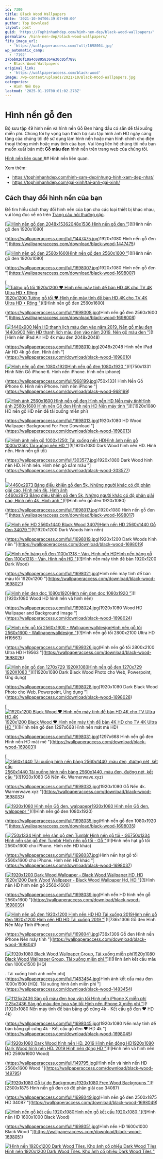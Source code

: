 ```yaml
---
id: 7300
title: Black Wood Wallpapers
date: '2021-10-04T06:39:07+00:00'
author: Top Download
layout: post
guid: 'https://Tophinhanhdep.com/hinh-nen-dep/black-wood-wallpapers/'
permalink: /hinh-nen-dep/black-wood-wallpapers/
fifu_image_url:
  - 'https://wallpaperaccess.com/full/1698004.jpg'
wp_automatic_camp:
  - '7192'
27b6b026f10a4c08058364e30c05f789:
  - Black Wood Wallpapers
original_link:
  - 'https://wallpaperaccess.com/black-wood'
image: /wp-content/uploads/2021/10/Black-Wood-Wallpapers.jpg
categories:
  - Hình Nền Đẹp
lastmod: '2025-01-19T00:01:02.278Z'
---
```

# Hình nền gỗ đen

Bộ sưu tập 49 hình nền và hình nền Gỗ Đen hàng đầu có sẵn để tải xuống miễn phí. Chúng tôi hy vọng bạn thích bộ sưu tập hình ảnh HD ngày càng tăng của chúng tôi để sử dụng làm hình nền hoặc màn hình chính cho điện thoại thông minh hoặc máy tính của bạn. Vui lòng liên hệ chúng tôi nếu bạn muốn xuất bản một **Gỗ màu đen** hình nền trên trang web của chúng tôi.

[Hình nền liên quan ](#related) ## Hình nền liên quan.

   
 Xem thêm:

   
- <https://tophinhanhdep.com/hinh-xam-dep/nhung-hinh-xam-dep-nhat/>
- <https://tophinhanhdep.com/gai-xinh/tai-anh-gai-xinh/>

## Cách thay đổi hình nền của bạn

Để tìm hiểu cách thay đổi hình nền của bạn cho các loại thiết bị khác nhau, vui lòng đọc về nó trên [Trang câu hỏi thường gặp](https://tophinhanhdep.com/faq/).

  
[[![Hình nền gỗ đen 2048x1536](https://wallpaperaccess.com/full/1698004.jpg)2048x1536 Hình nền gỗ đen "](https://wallpaperaccess.com/download/black-wood-1698004)](![Hình nền gỗ đen 1920x1080)

(https://wallpaperaccess.com/full/1447475.jpg)1920x1080 Hình nền gỗ đen "](https://wallpaperaccess.com/download/black-wood-1447475)

[[![Hình nền gỗ đen 2560x1600](https://wallpaperaccess.com/full/1698006.jpg)Hình nền gỗ đen 2560x1600 "](https://wallpaperaccess.com/download/black-wood-1698006)](![Hình nền gỗ đen 1920x1080)

(https://wallpaperaccess.com/full/1698007.jpg)1920x1080 Hình nền gỗ đen "](https://wallpaperaccess.com/download/black-wood-1698007)

[[![Tường gỗ tối 1920x1200 ❤ Hình nền máy tính để bàn HD 4K cho TV 4K Ultra HD • Rộng](https://wallpaperaccess.com/full/303532.jpg)1920x1200 Tường gỗ tối ❤ Hình nền máy tính để bàn HD 4K cho TV 4K Ultra HD • Rộng "](https://wallpaperaccess.com/download/black-wood-303532)](![Hình nền gỗ đen 2560x1600)

(https://wallpaperaccess.com/full/1698008.jpg)Hình nền gỗ đen 2560x1600 "](https://wallpaperaccess.com/download/black-wood-1698008)

[[![1440x900 Nền HD thanh lịch màu đen vào năm 2019. Nền gỗ màu đen](https://wallpaperaccess.com/full/530568.jpg)1440x900 Nền HD thanh lịch màu đen vào năm 2019. Nền gỗ màu đen "](https://wallpaperaccess.com/download/black-wood-530568)](![Hình nền iPad Air HD 4k màu đen 2048x2048)

(https://wallpaperaccess.com/full/1698010.jpg)2048x2048 Hình nền iPad Air HD 4k gỗ đen, Hình ảnh "](https://wallpaperaccess.com/download/black-wood-1698010)

[[![Hình nền gỗ đen 1080x1920](https://wallpaperaccess.com/full/1698011.jpg)Hình nền gỗ đen 1080x1920 "](https://wallpaperaccess.com/download/black-wood-1698011)](![750x1331 Hình Nền Gỗ iPhone 6.  Hình nền iPhone.  hình nền iphone)

(https://wallpaperaccess.com/full/968199.jpg)750x1331 Hình Nền Gỗ iPhone 6. Hình nền iPhone. hình nền iPhone "](https://wallpaperaccess.com/download/black-wood-968199)

[[![Hình ảnh 2560x1600 Hình nền gỗ đen Hình nền HD Nền máy tính](https://wallpaperaccess.com/full/1698012.jpg)Hình ảnh 2560x1600 Hình nền Gỗ đen Hình nền HD Nền máy tính "](https://wallpaperaccess.com/download/black-wood-1698012)](![1920x1080 HD nền gỗ HD nền để tải xuống miễn phí)

(https://wallpaperaccess.com/full/1698013.jpg)1920x1080 HD Wood Wallpaper Background For Free Download "](https://wallpaperaccess.com/download/black-wood-1698013)

[[![Hình ảnh nền gỗ 1000x1250: Tải xuống nền HD](https://wallpaperaccess.com/full/1493732.jpg)Hình ảnh nền gỗ 1000x1250: Tải xuống nền HD "](https://wallpaperaccess.com/download/black-wood-1493732)](![1920x1080 Dark Wood hình nền HD.  Hình nền.  Hình nền gỗ tối)

(https://wallpaperaccess.com/full/303577.jpg)1920x1080 Dark Wood hình nền HD. Hình nền. Hình nền gỗ sẫm màu "](https://wallpaperaccess.com/download/black-wood-303577)

[[![4460x2973 Bảng điều khiển gỗ đen 5k, Những người khác có độ phân giải cao, Hình nền 4k, Hình ảnh](https://wallpaperaccess.com/full/1698016.jpg)4460x2973 Bảng điều khiển gỗ đen 5k, Những người khác có độ phân giải cao, Hình nền 4k, Hình ảnh "](https://wallpaperaccess.com/download/black-wood-1698016)](![Hình nền gỗ đen 1920x1080)

(https://wallpaperaccess.com/full/1698017.jpg)1920x1080 Hình nền gỗ đen "](https://wallpaperaccess.com/download/black-wood-1698017)

[[![Hình nền HD 2560x1440 Black Wood 34079](https://wallpaperaccess.com/full/1698018.jpg)Hình nền HD 2560x1440 Gỗ đen 34079 "](https://wallpaperaccess.com/download/black-wood-1698018)](![1920x1200 Dark Woods hình nền)

(https://wallpaperaccess.com/full/1698019.jpg)1920x1200 Dark Woods hình nền "](https://wallpaperaccess.com/download/black-wood-1698019)

[[![Hình nền bảng gỗ đen 1100x1318 - Ván, Hình nền HD](https://wallpaperaccess.com/full/1698020.jpg)Hình nền bảng gỗ đen 1100x1318 - Ván, Hình nền HD "](https://wallpaperaccess.com/download/black-wood-1698020)](![Hình nền máy tính để bàn 1920x1200 Dark Wood)

(https://wallpaperaccess.com/full/1698021.jpg)Hình nền máy tính để bàn màu tối 1920x1200 "](https://wallpaperaccess.com/download/black-wood-1698021)

[[![Hình nền đen dọc 1080x1920](https://wallpaperaccess.com/full/1698023.jpg)Hình nền đen dọc 1080x1920 "](https://wallpaperaccess.com/download/black-wood-1698023)](![1920x1080 Wood HD hình nền và hình nền)

(https://wallpaperaccess.com/full/1698024.jpg)1920x1080 Wood HD Wallpaper and Background Image "](https://wallpaperaccess.com/download/black-wood-1698024)

[[![Hình nền gỗ tối 2560x1600 - Wallpaperwalldesign](https://wallpaperaccess.com/full/1698025.jpg)Hình nền gỗ tối 2560x1600 - Wallpaperwalldesign "](https://wallpaperaccess.com/download/black-wood-1698025)](![Hình nền gỗ tối 2800x2100 Ultra HD H19563)

(https://wallpaperaccess.com/full/1698026.jpg)Hình nền gỗ tối 2800x2100 Ultra HD H19563 "](https://wallpaperaccess.com/download/black-wood-1698026)

[[![Hình nền gỗ đen 1270x729 1920X1080](https://wallpaperaccess.com/full/1698027.jpg)Hình nền gỗ đen 1270x729 1920X1080 "](https://wallpaperaccess.com/download/black-wood-1698027)](![1920x1080 Dark Black Wood Photo cho Web, Powerpoint, Ứng dụng)

(https://wallpaperaccess.com/full/1698028.jpg)1920x1080 Dark Black Wood Photo cho Web, Powerpoint, Ứng dụng "](https://wallpaperaccess.com/download/black-wood-1698028)

[[![1920x1200 Black Wood ❤ Hình nền máy tính để bàn HD 4K cho TV Ultra HD 4K](https://wallpaperaccess.com/full/303566.jpg)1920x1200 Black Wood ❤ Hình nền máy tính để bàn 4K HD cho TV 4K Ultra HD "](https://wallpaperaccess.com/download/black-wood-303566)](![Hình nền gỗ đen 1297x668 Hình nền mát mẻ HD)

(https://wallpaperaccess.com/full/1698031.jpg)1297x668 Hình nền gỗ đen Hình nền HD mát mẻ "](https://wallpaperaccess.com/download/black-wood-1698031)

[[![2560x1440 Tải xuống hình nền bảng 2560x1440, màu đen, đường nét, kết cấu](https://wallpaperaccess.com/full/246959.jpg)2560x1440 Tải xuống hình nền bảng 2560x1440, màu đen, đường nét, kết cấu "](https://wallpaperaccess.com/download/black-wood-246959)](![1920x1080 Gỗ Nền 4k.  Warnerwave.xyz)

(https://wallpaperaccess.com/full/1698033.jpg)1920x1080 Gỗ Nền 4k. Warnerwave.xyz "](https://wallpaperaccess.com/download/black-wood-1698033)

[[![1920x1080 Hình nền Gỗ đen.  walpapepr](https://wallpaperaccess.com/full/1698034.jpg)1920x1080 Hình nền Gỗ đen. walpapepr "](https://wallpaperaccess.com/download/black-wood-1698034)](![Hình nền gỗ đen 1080x1920)

(https://wallpaperaccess.com/full/1698035.jpg)Hình nền gỗ đen 1080x1920 "](https://wallpaperaccess.com/download/black-wood-1698035)

[[![750x1334 Hình nền sàn gỗ đen Tumblr Hình nền gỗ tối - Gỗ](https://wallpaperaccess.com/full/1698036.jpg)750x1334 Hình nền sàn gỗ đen Tumblr Hình nền gỗ tối - Gỗ "](https://wallpaperaccess.com/download/black-wood-1698036)](![Hình nền hạt gỗ tối 2560x1600 cho iPhone.  Hình nền HD khác)

(https://wallpaperaccess.com/full/1698037.jpg)Hình nền hạt gỗ tối 2560x1600 cho iPhone. Hình nền HD khác "](https://wallpaperaccess.com/download/black-wood-1698037)

[[![1920x1200 Dark Wood Wallpaper - Black Wood Wallpaper HD, HD](https://wallpaperaccess.com/full/1698038.jpg)1920x1200 Dark Wood Wallpaper - Black Wood Wallpaper Hd, HD "](https://wallpaperaccess.com/download/black-wood-1698038)](![Hình nền HD hình nền gỗ 2560x1600)

(https://wallpaperaccess.com/full/1698039.jpg)Hình nền HD hình nền gỗ 2560x1600 "](https://wallpaperaccess.com/download/black-wood-1698039)

[[![Hình nền gỗ đen 1920x1200 Hình nền HD HD Tải xuống 2019](https://wallpaperaccess.com/full/1698040.png)Hình nền gỗ đen 1920x1200 Hình nền HD HD Tải xuống 2019 "](https://wallpaperaccess.com/download/black-wood-1698040)](![736x1306 Gỗ đen Hình Nền Máy Tính iPhone)

(https://wallpaperaccess.com/full/1698041.jpg)736x1306 Gỗ đen Hình nền iPhone Nền máy tính "](https://wallpaperaccess.com/download/black-wood-1698041)

[[![1920x1080 Black Wood Wallpaper Group, Tải xuống miễn phí](https://wallpaperaccess.com/full/1698042.jpg)1920x1080 Black Wood Wallpaper Group, Tải xuống miễn phí "](https://wallpaperaccess.com/download/black-wood-1698042)](![Hình ảnh kết cấu màu đen 1000x1500 [HQ)

.  Tải xuống hình ảnh miễn phí](https://wallpaperaccess.com/full/1483454.jpg)Hình ảnh kết cấu màu đen 1000x1500 \[HQ\]. Tải xuống hình ảnh miễn phí "](https://wallpaperaccess.com/download/black-wood-1483454)

[[![1125x2436 Sàn gỗ màu đen hoa văn tối Hình nền iPhone X miễn phí](https://wallpaperaccess.com/full/1698044.jpg)1125x2436 Sàn gỗ màu đen hoa văn tối Hình nền iPhone X miễn phí "](https://wallpaperaccess.com/download/black-wood-1698044)](![1920x1080 Nền máy tính để bàn bằng gỗ cứng 4k - Kết cấu gỗ đen ❤ HD 4k)

(https://wallpaperaccess.com/full/1698045.jpg)1920x1080 Nền máy tính để bàn bằng gỗ cứng 4k - Kết cấu gỗ đen ❤ HD 4k "](https://wallpaperaccess.com/download/black-wood-1698045)

[[![1920x1080 Dark Wood hình nền HD.  2019 Hình nền động HD](https://wallpaperaccess.com/full/1698046.jpg)1920x1080 Dark Wood hình nền HD. 2019 Hình nền động HD "](https://wallpaperaccess.com/download/black-wood-1698046)](![Hình nền và hình nền HD 2560x1600 Wood)

(https://wallpaperaccess.com/full/149795.jpg)Hình nền và hình nền HD 2560x1600 Wood "](https://wallpaperaccess.com/download/black-wood-149795)

[[![1920x1080 Gỗ tự do Backgrouns](https://wallpaperaccess.com/full/1698048.jpg)1920x1080 Free Wood Backgrouns "](https://wallpaperaccess.com/download/black-wood-1698048)](![2500x1875 Hình nền gỗ đen có độ phân giải cao 34087)

(https://wallpaperaccess.com/full/1698049.jpg)Hình nền gỗ đen 2500x1875 HD 34087 "](https://wallpaperaccess.com/download/black-wood-1698049)

[[![Hình nền gỗ kết cấu 1920x1080](https://wallpaperaccess.com/full/1698050.jpg)Hình nền gỗ kết cấu 1920x1080 "](https://wallpaperaccess.com/download/black-wood-1698050)](![Hình nền HD 1600x1000 Black Wood)

(https://wallpaperaccess.com/full/1698051.jpg)Hình nền HD 1600x1000 Black Wood "](https://wallpaperaccess.com/download/black-wood-1698051)

[![Hình nền 1920x1200 Dark Wood Tiles.  Kho ảnh cổ phiếu Dark Wood Tiles](https://wallpaperaccess.com/full/781329.jpg)Hình nền 1920x1200 Dark Wood Tiles. Kho ảnh cổ phiếu Dark Wood Tiles "](https://wallpaperaccess.com/download/black-wood-781329)
